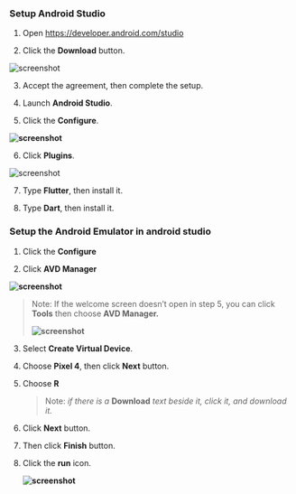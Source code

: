 ### Setup Android Studio

1. Open https://developer.android.com/studio

2. Click the **Download** button.

![screenshot](https://lh3.googleusercontent.com/LtglA2dVn-XFeT9kvpXV1pQEdnWGCXy2pBccijZAJJv5b_i3sOH4nzcYOGrEICdE83PR1pe9Ou2zO1KLgewvjAgq0OZUgen4QlLH-31BU0eSliBlq4XrLrhM20cU4aM7Sdauh3Vr)

3. Accept the agreement, then complete the setup.

4. Launch **Android Studio**.

5. Click the **Configure**.

**![screenshot](https://lh4.googleusercontent.com/g_T_XXJkBTu89j9C-JNe89_TCUOnerLhGhQaGIozQ-RsIyJaj7IcC9ErdaGRh3p98-b9REJyxmOgBhb-fWNgu3KK6sZFNb0eM6ZZ_ujtWobSP3Ops43P4jeGYqboTx2dp5AxS1DA)**

6. Click **Plugins**.

![screenshot](https://lh3.googleusercontent.com/jKdWgCGf3XplUh13F5fkEtLlqIHC6M4ov9KSC2U0VpibRdCqyUhUi-zxdaVy8YgRfz1nmmAc7Hfg-YgQaABGmacqtGwSvEtHt63d38i68PSn6UOjnaJ_T25c3s5eA9qYWMMg4VO5)

7. Type **Flutter**, then install it.

8. Type **Dart**, then install it.

### Setup the Android Emulator in android studio

1. Click the **Configure**

2. Click **AVD Manager**

**![screenshot](https://lh5.googleusercontent.com/hqY8QJd-uqQFw2oOjNtlWjF0BRE2ZqPlMsOJu_wJBJESJLRMq29gRnQvYffejJfinxqn1joY9nTrNFkITr9ZvrIYuSbO3NQZfovmIiU25GRUsFMnbpdbMbG01ylAM5n2w-cmcUQg)**

> Note: If the welcome screen doesn’t open in step 5, you can click **Tools** then choose **AVD Manager.**
>
> **![screenshot](https://lh4.googleusercontent.com/TYVYNvoeW2TyqS4uc06OanQdnZgzsHxnvAOuBMbBcORqtmOKTgpupiWoj6NtwUGMp4xgi19tuwnxBTEfB3itTOqp0soMZwIYPOM_CRSD0iymgN9a7Pf_1j39MqdknzSB2TQIdmMx)**

3. Select **Create Virtual Device**.

4. Choose **Pixel 4**, then click **Next** button.

5. Choose **R**

   > Note: _if there is a_ **Download** _text beside it, click it, and download it._

6. Click **Next** button.

7. Then click **Finish** button.

8. Click the **run** icon.

   **![screenshot](https://lh6.googleusercontent.com/0LSLZKt8QSsCQ0-eInjHHwArBfTFBHsEsFTJfc1CKPLkn1e8pNM9Wy35i5IQl_APX19vIBn534IQ3Pwi1jNYSGQ88jVdR80aSljKIhNI9kHOdO9QQH40k4QfVjt9Pvfimx-NIG0W)**
